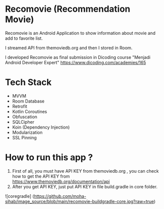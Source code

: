 # Recomovie (Recommendation Movie)

Recomovie is an Android Application to show information about movie and add to favorite list. 

I streamed API from themoviedb.org and then I stored in Room.

I developed Recomovie as final submission in Dicoding course "Menjadi Android Developer Expert" https://www.dicoding.com/academies/165 


# Tech Stack
- MVVM 
- Room Database
- Retrofit
- Kotlin Coroutines
- Obfuscation
- SQLCipher 
- Koin (Dependency Injection)
- Modularization
- SSL Pinning

# How to run this app ?

1. First of all, you must have API KEY from themoviedb.org , you can check how to get the API KEY from https://www.themoviedb.org/documentation/api
2. After you get API KEY, just put API KEY in file build.gradle in core folder.

![coregradle] (https://github.com/moha-sihab/image_source/blob/main/recomovie-buildgradle-core.jpg?raw=true)


